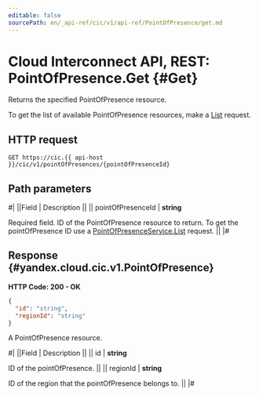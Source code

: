 ```yaml
---
editable: false
sourcePath: en/_api-ref/cic/v1/api-ref/PointOfPresence/get.md
---
```


# Cloud Interconnect API, REST: PointOfPresence.Get {#Get}

Returns the specified PointOfPresence resource.

To get the list of available PointOfPresence resources, make a [List](/docs/cic/workload/api-ref/PointOfPresence/list#List) request.

## HTTP request

```
GET https://cic.{{ api-host }}/cic/v1/pointOfPresences/{pointOfPresenceId}
```

## Path parameters

#|
||Field | Description ||
|| pointOfPresenceId | **string**

Required field. ID of the PointOfPresence resource to return.
To get the pointOfPresence ID use a [PointOfPresenceService.List](/docs/cic/workload/api-ref/PointOfPresence/list#List) request. ||
|#

## Response {#yandex.cloud.cic.v1.PointOfPresence}

**HTTP Code: 200 - OK**

```json
{
  "id": "string",
  "regionId": "string"
}
```

A PointOfPresence resource.

#|
||Field | Description ||
|| id | **string**

ID of the pointOfPresence. ||
|| regionId | **string**

ID of the region that the pointOfPresence belongs to. ||
|#